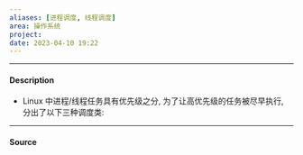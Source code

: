 ```yaml
---
aliases: [进程调度, 线程调度]
area: 操作系统
project: 
date: 2023-04-10 19:22
---
```

---
#### Description
- Linux 中进程/线程任务具有优先级之分, 为了让高优先级的任务被尽早执行, 分出了以下三种调度类: 
    
---
#### Source

